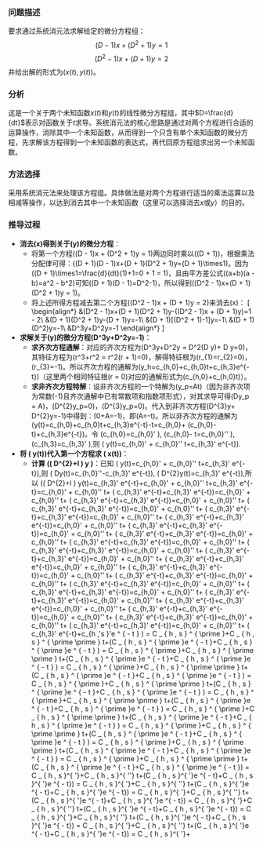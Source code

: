 ### 问题描述
要求通过系统消元法求解给定的微分方程组：
$$(D - 1)x + (D^2 + 1)y = 1$$
$$(D^2 - 1)x + (D + 1)y = 2$$
并给出解的形式为$(x(t), y(t))$。

### 分析
这是一个关于两个未知函数$x(t)$和$y(t)$的线性微分方程组，其中$D=\frac{d}{dt}$表示对函数关于$t$求导。系统消元法的核心思路是通过对两个方程进行合适的运算操作，消除其中一个未知函数，从而得到一个只含有单个未知函数的微分方程，先求解该方程得到一个未知函数的表达式，再代回原方程组求出另一个未知函数。

### 方法选择
采用系统消元法来处理该方程组。具体做法是对两个方程进行适当的乘法运算以及相减等操作，以达到消去其中一个未知函数（这里可以选择消去$x$或$y$）的目的。

### 推导过程
- **消去\(x\)得到关于\(y\)的微分方程**：
    - 将第一个方程\((D - 1)x + (D^2 + 1)y = 1\)两边同时乘以\((D + 1)\)，根据乘法分配律可得：\((D + 1)(D - 1)x+(D + 1)(D^2 + 1)y=(D + 1)\times1\)。因为\((D + 1)\times1=\frac{d}{dt}(1)+1=0 + 1 = 1\)，且由平方差公式\((a+b)(a - b)=a^2 - b^2\)可知\((D + 1)(D - 1)=D^2-1\)，所以得到\((D^2 - 1)x+(D + 1)(D^2 + 1)y = 1\)。
    - 将上述所得方程减去第二个方程\((D^2 - 1)x + (D + 1)y = 2\)来消去\(x\)：
\[
\begin{align*}
&(D^2 - 1)x+(D + 1)(D^2 + 1)y-((D^2 - 1)x + (D + 1)y)=1 - 2\\
&(D + 1)(D^2 + 1)y-(D + 1)y=-1\\
&(D + 1)[(D^2 + 1)-1]y=-1\\
&(D + 1)(D^2)y=-1\\
&D^3y+D^2y=-1
\end{align*}
\] 
- **求解关于\(y\)的微分方程\(D^3y+D^2y=-1\)**：
    - **求齐次方程通解**：对应的齐次方程为\(D^3y+D^2y = D^2(D y)+ D y=0\)，其特征方程为\(r^3+r^2 = r^2(r + 1)=0\)，解得特征根为\(r_{1}=r_{2}=0\)，\(r_{3}=-1\)。所以齐次方程的通解为\(y_h=c_{h,0}+c_{h,0}t+c_{h,3}e^{-t}\)（这里两个相同特征根\(r = 0\)对应的通解形式为\(c_{h,0}+c_{h,0}t\)）。 
    - **求非齐次方程特解**：设非齐次方程的一个特解为\(y_p=At\)（因为非齐次项为常数\(-1\)且齐次通解中已有常数项和指数项形式），对其求导可得\(Dy_p = A\)，\(D^{2}y_p=0\)，\(D^{3}y_p=0\)。代入到非齐次方程\(D^{3}y+ D^{2}y=-1\)中得到：\(0+A=-1\)，即\(A=-t\)。所以非齐次方程的通解为 \(y(t)=c_{h,0}+c_{h,0}t+c_{h,3}e^{-t}-t=c_{h,0}+ (c_{h,0}- t)+c_{h,3}e^{-t}\)。令 \(c_{h,0}=c_{h,0}' \), \(c_{h,0}- t=c_{h,0}'' \), \(c_{h,3}=c_{h,3}' \),则 \( y(t)=c_{h,0}' + c_{h,0}'' t+c_{h,3}' e^{-t}\). 
- **将 \( y(t)\)代入第一个方程求 \( x(t)\)**： 
    - **计算 \(( D^{2}+l ) y \)**：已知 \( y(t)=c_{h,0}' + c_{h,0}'' t+c_{h,3}' e^{-t}\),则 \( Dy(t)=c_{h,0}''-c_{h,3}' e^{-t}\), \( D^{2}y(t)=c_{h,3}' e^{-t}\),所以 \(( D^{2}+l ) y(t)=c_{h,3}' e^{-t}+c_{h,0}' + c_{h,0}'' t+c_{h,3}' e^{-t}=c_{h,0}' + c_{h,0}'' t+ ( c_{h,3}' e^{-t}+c_{h,3}' e^{-t})=c_{h,0}' + c_{h,0}'' t+ ( c_{h,3}' e^{-t}+c_{h,3}' e^{-t})=c_{h,0}' + c_{h,0}'' t+ ( c_{h,3}' e^{-t}+c_{h,3}' e^{-t})=c_{h,0}' + c_{h,0}'' t+ ( c_{h,3}' e^{-t}+c_{h,3}' e^{-t})=c_{h,0}' + c_{h,0}'' t+ ( c_{h,3}' e^{-t}+c_{h,3}' e^{-t})=c_{h,0}' + c_{h,0}'' t+ ( c_{h,3}' e^{-t}+c_{h,3}' e^{-t})=c_{h,0}' + c_{h,0}'' t+ ( c_{h,3}' e^{-t}+c_{h,3}' e^{-t})=c_{h,0}' + c_{h,0}'' t+ ( c_{h,3}' e^{-t}+c_{h,3}' e^{-t})=c_{h,0}' + c_{h,0}'' t+ ( c_{h,3}' e^{-t}+c_{h,3}' e^{-t})=c_{h,0}' + c_{h,0}'' t+ ( c_{h,3}' e^{-t}+c_{h,3}' e^{-t})=c_{h,0}' + c_{h,0}'' t+ ( c_{h,3}' e^{-t}+c_{h,3}' e^{-t})=c_{h,0}' + c_{h,0}'' t+ ( c_{h,3}' e^{-t}+c_{h,3}' e^{-t})=c_{h,0}' + c_{h,0}'' t+ ( c_{h,3}' e^{-t}+c_{h,3}' e^{-t})=c_{h,0}' + c_{h,0}'' t+ ( c_{h,3}' e^{-t}+c_{h,3}' e^{-t})=c_{h,0}' + c_{h,0}'' t+ ( c_{h,3}' e^{-t}+c_{h,3}' e^{-t})=c_{h,0}' + c_{h,0}'' t+ ( c_{h,3}' e^{-t}+c_{h,3}' e^{-t})=c_{h,0}' + c_{h,0}'' t+ ( c_{h,3}' e^{-t}+c_{h,3}' e^{-t})=c_{h,0}' + c_{h,0}'' t+ ( c_{h,3}' e^{-t}+c_{h,3}' e^{-t})=c_{h,0}' + c_{h,0}'' t+ ( c_{h,3}' e^{-t}+c_{h,3}' e^{-t})=c_{h,0}' + c_{h,0}'' t+ ( c_{h,3}' e^{-t}+c_{h,3}' e^{-t})=c_{h,0}' + c_{h,0}'' t+ ( c_{h,3}' e^{-t}+c_{h ,'s }'e ^ { - t } ) = C _ { h , s } ^ { \prime }+C _ { h , s } ^ { \prime \prime } t+(C _ { h , s } ^ { \prime }e ^ { - t }+C _ { h , s } ^ { \prime }e ^ { - t } ) = C _ { h , s } ^ { \prime }+C _ { h , s } ^ { \prime \prime } t+(C _ { h , s } ^ { \prime }e ^ { - t }+C _ { h , s } ^ { \prime }e ^ { - t } ) = C _ { h , s } ^ { \prime }+C _ { h , s } ^ { \prime \prime } t+(C _ { h , s } ^ { \prime }e ^ { - t }+C _ { h , s } ^ { \prime }e ^ { - t } ) = C _ { h , s } ^ { \prime }+C _ { h , s } ^ { \prime \prime } t+(C _ { h , s } ^ { \prime }e ^ { - t }+C _ { h , s } ^ { \prime }e ^ { - t } ) = C _ { h , s } ^ { \prime }+C _ { h , s } ^ { \prime \prime } t+(C _ { h , s } ^ { \prime }e ^ { - t }+C _ { h , s } ^ { \prime }e ^ { - t } ) = C _ { h , s } ^ { \prime }+C _ { h , s } ^ { \prime \prime } t+(C _ { h , s } ^ { \prime }e ^ { - t }+C _ { h , s } ^ { \prime }e ^ { - t } ) = C _ { h , s } ^ { \prime }+C _ { h , s } ^ { \prime \prime } t+(C _ { h , s } ^ { \prime }e ^ { - t }+C _ { h , s } ^ { \prime }e ^ { - t } ) = C _ { h , s } ^ { \prime }+C _ { h , s } ^ { \prime \prime } t+(C _ { h , s } ^ { \prime }e ^ { - t }+C _ { h , s } ^ { \prime }e ^ { - t } ) = C _ { h , s } ^ { \prime }+C _ { h , s } ^ { \prime \prime } t+(C _ { h , s } ^ { \prime }e ^ { - t }+C _ { h , s } ^ { \prime }e ^ { - t }) = C _ { h , s }^{ '}+C _ { h , s }^{ ''} t+(C _ { h , s }^{ '}e ^{ - t}+C _ { h , s }^{ '}e ^{ - t}) = C _ { h , s }^{ '}+C _ { h , s }^{ ''} t+(C _ { h , s }^{ '}e ^{ - t}+C _ { h , s }^{ '}e ^{ - t}) = C _ { h , s }^{ '}+C _ { h , s }^{ ''} t+(C _ { h , s }^{ '}e ^{ - t}+C _ { h , s }^{ '}e ^{ - t}) = C _ { h , s }^{ '}+C _ { h , s }^{ ''} t+(C _ { h , s }^{ '}e ^{ - t}+C _ { h , s }^{ '}e ^{ - t}) = C _ { h , s }^{ '}+C _ { h , s }^{ ''} t+(C _ { h , s }^{ '}e ^{ - t}+C _ { h , s }^{ '}e ^{ - t}) = C _ { h , s }^{ '}+C _ { h , s }^{ ''} t+(C _ { h , s }^{ '}e ^{ - t}+C _ { h , s }^{ '}e ^{ - t}) = C _ { h , s }^{ '}+
